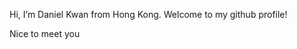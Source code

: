 Hi, I’m Daniel Kwan from Hong Kong.
Welcome to my github profile!

Nice to meet you

<!---
kwan0042/kwan0042 is a ✨ special ✨ repository because its `README.md` (this file) appears on your GitHub profile.
You can click the Preview link to take a look at your changes.
--->
